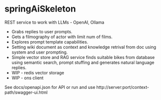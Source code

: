 # springAiSkeleton
REST service to work with LLMs - OpenAI, Ollama
<ul>
<li>Grabs replies to user prompts.</li>
<li>Gets a filmography of actor with limit num of films.</li>
<li>Explores prompt template capabilities.</li>
<li>Setting wiki document as context and knowledge retrival from doc using system and user prompting.</li>
<li>Simple vector store and RAG service finds suitable bikes from database using semantic search, prompt stuffing and generates natural language replies.</li>
<li>WIP - redis vector storage</li>
<li>WIP - ons client</li>
</ul>
See docs/openapi.json for API or run and use http://server:port/context-path/swagger-ui.html